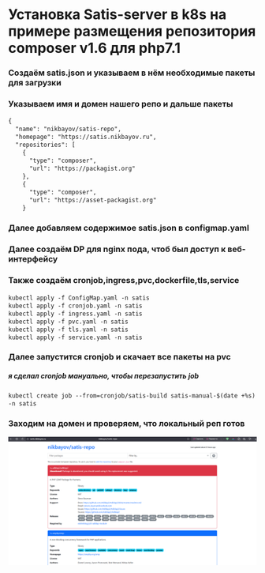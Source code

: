 # Установка Satis-server в k8s на примере размещения репозитория composer v1.6 для php7.1

### Создаём satis.json и указываем в нём необходимые пакеты для загрузки
### Указываем имя  и домен нашего репо  и дальше пакеты
```
{
  "name": "nikbayov/satis-repo", 
  "homepage": "https://satis.nikbayov.ru",
  "repositories": [
    {
      "type": "composer",
      "url": "https://packagist.org"
    },
    {
      "type": "composer",
      "url": "https://asset-packagist.org"
    }	
```
### Далее добавляем содержимое satis.json в configmap.yaml

### Далее создаём DP для nginx пода, чтоб был доступ к веб-интерфейсу
### Также создаём cronjob,ingress,pvc,dockerfile,tls,service
```
kubectl apply -f ConfigMap.yaml -n satis
kubectl apply -f cronjob.yaml -n satis
kubectl apply -f ingress.yaml -n satis
kubectl apply -f pvc.yaml -n satis
kubectl apply -f tls.yaml -n satis
kubectl apply -f service.yaml -n satis
```
### Далее запустится cronjob и скачает все пакеты на pvc
##### я сделал cronjob мануально, чтобы перезапустить job
```
kubectl create job --from=cronjob/satis-build satis-manual-$(date +%s) -n satis
```
### Заходим на домен и проверяем, что локальный реп готов
![screenshot](/cache/picture/satis.png)
